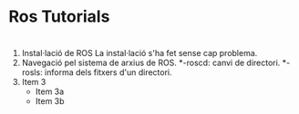 # Ros Tutorials <h1>

1. Instal·lació de ROS
La instal·lació s'ha fet sense cap problema.
2. Navegació pel sistema de arxius de ROS.
*-roscd: canvi de directori.
*-rosls: informa dels fitxers d'un directori.
3. Item 3
   * Item 3a
   * Item 3b

